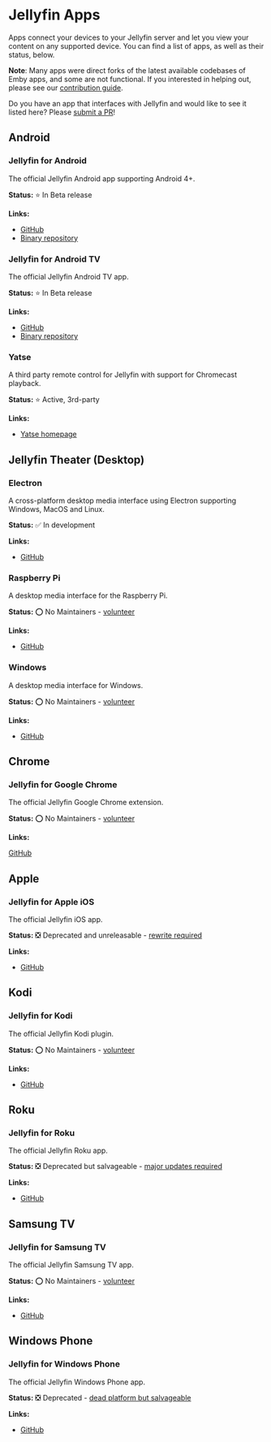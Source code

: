 # Jellyfin Apps

Apps connect your devices to your Jellyfin server and let you view your content on any supported device. You can find a list of apps, as well as their status, below.

**Note**: Many apps were direct forks of the latest available codebases of Emby apps, and some are not functional. 
If you interested in helping out, please see our [contribution guide](/developer-docs/contributing).

Do you have an app that interfaces with Jellyfin and would like to see it listed here? Please [submit a PR](https://github.com/jellyfin/jellyfin-docs)!

## Android

### Jellyfin for Android

The official Jellyfin Android app supporting Android 4+.

**Status:** ⭐ In Beta release

**Links:**

* [GitHub](https://github.com/jellyfin/jellyfin-android)
* [Binary repository](https://repo.jellyfin.org/releases/client/android)

### Jellyfin for Android TV

The official Jellyfin Android TV app.

**Status:** ⭐ In Beta release

**Links:**

* [GitHub](https://github.com/jellyfin/jellyfin-androidtv)
* [Binary repository](https://repo.jellyfin.org/releases/client/androidtv)

### Yatse

A third party remote control for Jellyfin with support for Chromecast playback.

**Status:** ⭐ Active, 3rd-party

**Links:**

* [Yatse homepage](https://yatse.tv/)

## Jellyfin Theater (Desktop)

### Electron

A cross-platform desktop media interface using Electron supporting Windows, MacOS and Linux.

**Status:** ✅ In development

**Links:**

* [GitHub](https://github.com/jellyfin/jellyfin-theater-electron)

### Raspberry Pi

A desktop media interface for the Raspberry Pi.

**Status:** ⭕ No Maintainers - [volunteer](/contributor-docs/contributing)

**Links:**

* [GitHub](https://github.com/jellyfin/jellyfin-theater-pi)

### Windows

A desktop media interface for Windows.

**Status:** ⭕ No Maintainers - [volunteer](/contributor-docs/contributing)

**Links:**

* [GitHub](https://github.com/jellyfin/jellyfin-theater-windows)

## Chrome

### Jellyfin for Google Chrome

The official Jellyfin Google Chrome extension.

**Status:** ⭕ No Maintainers - [volunteer](/contributor-docs/contributing)

**Links:**

[GitHub](https://github.com/jellyfin/jellyfin-chrome)


## Apple

### Jellyfin for Apple iOS

The official Jellyfin iOS app.

**Status:** ❎ Deprecated and unreleasable - [rewrite required](/contributor-docs/contributing)

**Links:**

* [GitHub](https://github.com/jellyfin/jellyfin-ios)

## Kodi

### Jellyfin for Kodi

The official Jellyfin Kodi plugin.

**Status:** ⭕ No Maintainers - [volunteer](/contributor-docs/contributing)

**Links:**

* [GitHub](https://github.com/jellyfin/jellyfin-kodi)

## Roku

### Jellyfin for Roku

The official Jellyfin Roku app.

**Status:** ❎ Deprecated but salvageable - [major updates required](/contributor-docs/contributing)

**Links:**

* [GitHub](https://github.com/jellyfin/jellyfin-roku)

## Samsung TV

### Jellyfin for Samsung TV

The official Jellyfin Samsung TV app.

**Status:** ⭕ No Maintainers - [volunteer](/contributor-docs/contributing)

**Links:**

* [GitHub](https://github.com/jellyfin/jellyfin-samsungtv)

## Windows Phone

### Jellyfin for Windows Phone

The official Jellyfin Windows Phone app.

**Status:** ❎ Deprecated - [dead platform but salvageable](/contributor-docs/contributing)

**Links:**

* [GitHub](https://github.com/jellyfin/jellyfin-windowsphone)
